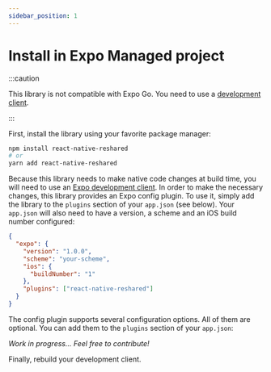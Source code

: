 ```yaml
---
sidebar_position: 1
---
```


# Install in Expo Managed project

:::caution

This library is not compatible with Expo Go. You need to use a [development client](https://docs.expo.dev/development/create-development-builds/).

:::

First, install the library using your favorite package manager:

```sh
npm install react-native-reshared
# or
yarn add react-native-reshared
```

Because this library needs to make native code changes at build time, you will need to use an [Expo development client](https://docs.expo.dev/development/create-development-builds/). In order to make the necessary changes, this library provides an Expo config plugin. To use it, simply add the library to the `plugins` section of your `app.json` (see below). Your `app.json` will also need to have a version, a scheme and an iOS build number configured:

```json
{
  "expo": {
    "version": "1.0.0",
    "scheme": "your-scheme",
    "ios": {
      "buildNumber": "1"
    },
    "plugins": ["react-native-reshared"]
  }
}
```

The config plugin supports several configuration options. All of them are optional. You can add them to the `plugins` section of your `app.json`:

_Work in progress... Feel free to contribute!_

Finally, rebuild your development client.
